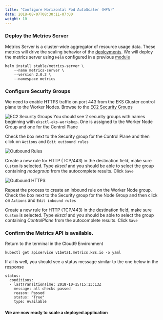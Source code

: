 ```yaml
---
title: "Configure Horizontal Pod AutoScaler (HPA)"
date: 2018-08-07T08:30:11-07:00
weight: 10
---
```


### Deploy the Metrics Server
Metrics Server is a cluster-wide aggregator of resource usage data. These metrics will drive the scaling behavior of the [deployments](https://kubernetes.io/docs/concepts/workloads/controllers/deployment/). We will deploy the metrics server using `Helm` configured in a previous [module](../../helm)

```
helm install stable/metrics-server \
    --name metrics-server \
    --version 2.0.2 \
    --namespace metrics
```
### Configure Security Groups
We need to enable HTTPS traffic on port 443 from the EKS Cluster control plane to the Worker Nodes. Browse to the [EC2 Security Groups](https://us-west-2.console.aws.amazon.com/ec2/v2/home?region=us-west-2#SecurityGroups:search=eksctl;sort=tag:Name)

![EC2 Security Groups](/images/scaling-ec2-sg.png)
You should see 2 security groups with names beginning with `eksctl-eks-workshop`. One is assigned to the Worker Node Group and one for the Control Plane

Check the box next to the Security group for the Control Plane and then click on `Actions` and `Edit outbound rules`

![Outbound Rules](/images/scaling-cp-outbound.png)

Create a new rule for HTTP (TCP/443) in the destination field, make sure `Custom` is selected. Type *eksctl* and you should be able to select the group containing *nodegroup* from the autocomplete results. Click `Save`

![Outbound HTTPS](/images/scaling-cp-https.png)

Repeat the process to create an inbound rule on the Worker Node group. Check the box next to the Security group for the Node Group and then click on `Actions` and `Edit inbound rules`

Create a new rule for HTTP (TCP/443) in the destination field, make sure `Custom` is selected. Type *eksctl* and you should be able to select the group containing *ControlPlane* from the autocomplete results. Click `Save`

### Confirm the Metrics API is available.

Return to the terminal in the Cloud9 Environment
```
kubectl get apiservice v1beta1.metrics.k8s.io -o yaml
```
If all is well, you should see a status message similar to the one below in the response
```
status:
  conditions:
  - lastTransitionTime: 2018-10-15T15:13:13Z
    message: all checks passed
    reason: Passed
    status: "True"
    type: Available
```

#### We are now ready to scale a deployed application






